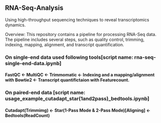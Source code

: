 ## RNA-Seq-Analysis
Using high-throughput sequencing techniques to reveal transcriptomics dynamics.

Overview:
This repository contains a pipeline for processing RNA-Seq data. 
The pipeline includes several steps, such as quality control, trimming, indexing, mapping, alignment, and transcript quantification. 

### On single-end data used following tools[script name: rna-seq-single-end-data.ipynb]
#### FastQC <- MultiQC <- Trimmomatic <- Indexing and a mapping/alignment with Bowtie2 <- Transcript quantifictaion with Featurecount.

### On paired-end data [script name: usage_example_cutadapt_star(1and2pass)_bedtools.ipynb]
#### Cutadapt(Trimmimg) <- Star(1-Pass Mode & 2-Pass Mode)[Aligning]  <- Bedtools(ReadCount)
